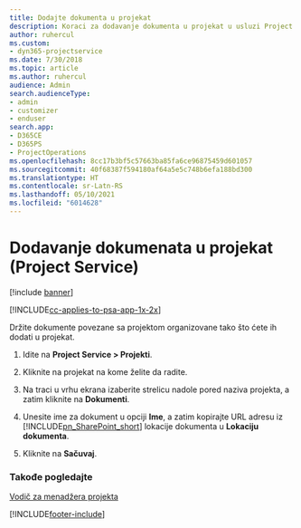 ```yaml
---
title: Dodajte dokumenta u projekat
description: Koraci za dodavanje dokumenta u projekat u usluzi Project Service
author: ruhercul
ms.custom:
- dyn365-projectservice
ms.date: 7/30/2018
ms.topic: article
ms.author: ruhercul
audience: Admin
search.audienceType:
- admin
- customizer
- enduser
search.app:
- D365CE
- D365PS
- ProjectOperations
ms.openlocfilehash: 8cc17b3bf5c57663ba85fa6ce96875459d601057
ms.sourcegitcommit: 40f68387f594180af64a5e5c748b6efa188bd300
ms.translationtype: HT
ms.contentlocale: sr-Latn-RS
ms.lasthandoff: 05/10/2021
ms.locfileid: "6014628"
---
```

# <a name="add-documents-to-a-project-project-service"></a>Dodavanje dokumenata u projekat (Project Service)

[!include [banner](../includes/psa-now-project-operations.md)]

[!INCLUDE[cc-applies-to-psa-app-1x-2x](../includes/cc-applies-to-psa-app-1x-2x.md)]

Držite dokumente povezane sa projektom organizovane tako što ćete ih dodati u projekat.  
  
1. Idite na **Project Service > Projekti**.  
  
2. Kliknite na projekat na kome želite da radite.  
  
3. Na traci u vrhu ekrana izaberite strelicu nadole pored naziva projekta, a zatim kliknite na **Dokumenti**.  
  
4. Unesite ime za dokument u opciji **Ime**, a zatim kopirajte URL adresu iz [!INCLUDE[pn_SharePoint_short](../includes/pn-sharepoint-short.md)] lokacije dokumenta u **Lokaciju dokumenta**.  
  
5. Kliknite na **Sačuvaj**.  
  
### <a name="see-also"></a>Takođe pogledajte  
 [Vodič za menadžera projekta](../psa/project-manager-guide.md)


[!INCLUDE[footer-include](../includes/footer-banner.md)]